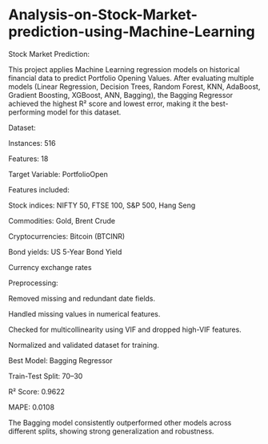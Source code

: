 # Analysis-on-Stock-Market-prediction-using-Machine-Learning

Stock Market Prediction:

This project applies Machine Learning regression models on historical financial data to predict Portfolio Opening Values.
After evaluating multiple models (Linear Regression, Decision Trees, Random Forest, KNN, AdaBoost, Gradient Boosting, XGBoost, ANN, Bagging), the Bagging Regressor achieved the highest R² score and lowest error, making it the best-performing model for this dataset.

Dataset:

Instances: 516

Features: 18

Target Variable: PortfolioOpen

Features included:

Stock indices: NIFTY 50, FTSE 100, S&P 500, Hang Seng

Commodities: Gold, Brent Crude

Cryptocurrencies: Bitcoin (BTCINR)

Bond yields: US 5-Year Bond Yield

Currency exchange rates

Preprocessing:

Removed missing and redundant date fields.

Handled missing values in numerical features.

Checked for multicollinearity using VIF and dropped high-VIF features.

Normalized and validated dataset for training.

Best Model: Bagging Regressor

Train-Test Split: 70–30

R² Score: 0.9622

MAPE: 0.0108

The Bagging model consistently outperformed other models across different splits, showing strong generalization and robustness.
